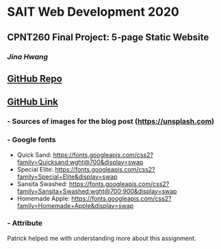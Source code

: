 # SAIT Web Development 2020

## CPNT260 Final Project: 5-page Static Website
### *Jina Hwang*
## [GitHub Repo](https://github.com/geumjinhwang/cpnt201-a2)
## [GitHub Link](https://geumjinhwang.github.io/cpnt201-a2/)

### - Sources of images for the blog post  (https://unsplash.com)

### - Google fonts
- Quick Sand: https://fonts.googleapis.com/css2?family=Quicksand:wght@700&display=swap
- Special Elite: https://fonts.googleapis.com/css2?family=Special+Elite&display=swap
- Sansita Swashed: https://fonts.googleapis.com/css2?family=Sansita+Swashed:wght@700;900&display=swap
- Homemade Apple: https://fonts.googleapis.com/css2?family=Homemade+Apple&display=swap

### - Attribute 
Patrick helped me with understanding more about this assignment.